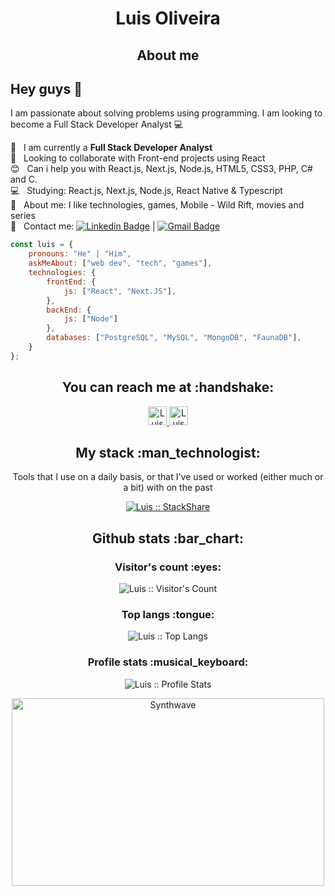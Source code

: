 <h1 align="center">Luis Oliveira</h1>

<h2 align="center">About me</h2>

## Hey guys 👋
I am passionate about solving problems using programming.
I am looking to become a Full Stack Developer Analyst :computer:

 :rocket:  &nbsp; I am currently a **Full Stack Developer Analyst**
 <br/> :purple_heart: &nbsp; Looking to collaborate with Front-end projects using React
 <br/> :blush: &nbsp; Can i help you with React.js, Next.js, Node.js, HTML5, CSS3, PHP, C# and C.
 <br/> :computer: &nbsp; Studying: React.js, Next.js, Node.js, React Native & Typescript
 <br/> 💬  &nbsp; About me: I like technologies, games, Mobile - Wild Rift, movies and series
 <br/> :email: &nbsp; Contact me: [![Linkedin Badge](https://img.shields.io/badge/-LuisOliveira-blue?style=flat-square&logo=Linkedin&logoColor=white&link=https://www.linkedin.com/in/laco3/)](https://www.linkedin.com/in/laco3/) 
| 
[![Gmail Badge](https://img.shields.io/badge/-luis.oliveira10031992@gmail.com-c14438?style=flat-square&logo=Gmail&logoColor=white&link=mailto:luis.oliveira10031992@gmail.com)](mailto:tgmarinho@gmail.com)

```javascript
const luis = {
    pronouns: "He" | "Him",
    askMeAbout: ["web dev", "tech", "games"],
    technologies: {
        frontEnd: {
            js: ["React", "Next.JS"],
        },
        backEnd: {
            js: ["Node"]
        },
        databases: ["PostgreSQL", "MySQL", "MongoDB", "FaunaDB"],
    }
};
```

<h2 align="center">You can reach me at :handshake:</h2>

<p align="center">
  <!-- <a href="https://dev.to/">
    <img src="https://d2fltix0v2e0sb.cloudfront.net/dev-badge.svg" alt="Luis Oliveira's DEV Profile" height="30" width="30">
  </a> -->

  <a href="https://www.linkedin.com/in/laco3/">
    <img src="https://www.vectorlogo.zone/logos/linkedin/linkedin-icon.svg" alt="Luis Oliveira's LinkedIn Profile" height="30" width="30">
  </a>

  <!-- <a href="https://stackoverflow.com/users/">
    <img src="https://www.vectorlogo.zone/logos/stackoverflow/stackoverflow-icon.svg" alt="Luis Oliveira's Stack Overflow Profile" height="30" width="30">
  </a> -->

  <!-- <a href="https://stackexchange.com/users/">
    <img src="https://www.vectorlogo.zone/logos/stackexchange/stackexchange-icon.svg" alt="Luis Oliveira's Stack Exchange Profile" height="30" width="30">
  </a> -->

  <a href="https://stackshare.io/luisoliveira1003">
    <img src="https://cdn.worldvectorlogo.com/logos/stackshare.svg" alt="Luis Oliveira's StackShare Profile" height="30" width="30">
  </a>
  
  <!-- <a href="https://gitlab.com/">
    <img src="https://www.vectorlogo.zone/logos/gitlab/gitlab-icon.svg" alt="Luis Oliveira's GitLab Profile" height="30" width="30">
  </a> -->
  
  <!-- <a href="https://medium.com/">
    <img src="https://www.vectorlogo.zone/logos/medium/medium-tile.svg" alt="Luis Oliveira's Medium Profile" height="30" width="30">
  </a> -->
  
  <!-- <a href="https://www.youtube.com/">
    <img src="https://www.vectorlogo.zone/logos/youtube/youtube-icon.svg" alt="Luis Oliveira's YouTube Channel" height="30" width="30">
  </a> -->
</p>

<h2 align="center">My stack :man_technologist:</h2>

<p align="center">Tools that I use on a daily basis, or that I've used or worked (either much or a bit) with on the past</p>
<p align="center">
  <a href="https://stackshare.io/luisoliveira1003/my-stack">
    <img src="http://img.shields.io/badge/tech-stack-0690fa.svg?style=for-the-badge" alt="Luis :: StackShare" />
  </a>
</p>


<h2 align="center">Github stats :bar_chart:</h2>

<h3 align="center">Visitor's count :eyes:</h3>

<p align="center"><img src="https://profile-counter.glitch.me/{luisoliveira1003}/count.svg" alt="Luis :: Visitor's Count" /></p>

<h3 align="center">Top langs :tongue:</h3>

<p align="center"><img src="https://github-readme-stats.vercel.app/api/top-langs/?username=luisoliveira1003&langs_count=10&theme=synthwave&layout=compact" alt="Luis :: Top Langs" /></p>

<h3 align="center">Profile stats :musical_keyboard:</h3>

<p align="center"><img src="https://github-readme-stats.vercel.app/api?username=luisoliveira1003&show_icons=true&theme=synthwave" alt="Luis :: Profile Stats" /></p>

<p align="center"><img src="https://thumbs.gfycat.com/GoodnaturedFondGaur-size_restricted.gif" alt="Synthwave" height="300" width="500"></p>

